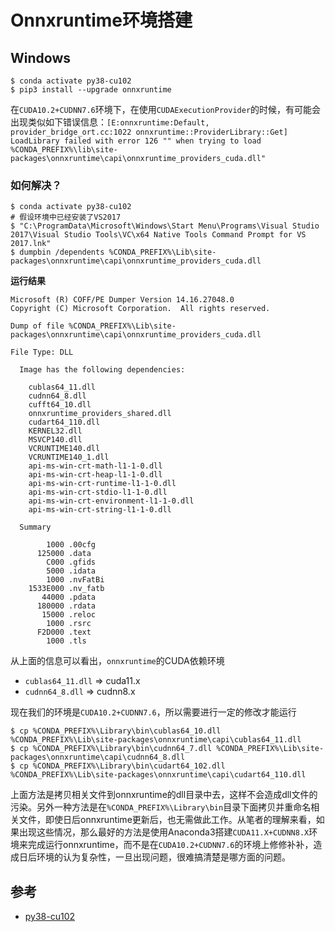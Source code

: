 # Onnxruntime环境搭建

## Windows

```
$ conda activate py38-cu102
$ pip3 install --upgrade onnxruntime
```

在`CUDA10.2+CUDNN7.6`环境下，在使用`CUDAExecutionProvider`的时候，有可能会出现类似如下错误信息：`[E:onnxruntime:Default, provider_bridge_ort.cc:1022 onnxruntime::ProviderLibrary::Get] LoadLibrary failed with error 126 "" when trying to load %CONDA_PREFIX%\lib\site-packages\onnxruntime\capi\onnxruntime_providers_cuda.dll"`

### 如何解决？

```
$ conda activate py38-cu102
# 假设环境中已经安装了VS2017
$ "C:\ProgramData\Microsoft\Windows\Start Menu\Programs\Visual Studio 2017\Visual Studio Tools\VC\x64 Native Tools Command Prompt for VS 2017.lnk"
$ dumpbin /dependents %CONDA_PREFIX%\Lib\site-packages\onnxruntime\capi\onnxruntime_providers_cuda.dll
```

**运行结果**

```
Microsoft (R) COFF/PE Dumper Version 14.16.27048.0
Copyright (C) Microsoft Corporation.  All rights reserved.

Dump of file %CONDA_PREFIX%\Lib\site-packages\onnxruntime\capi\onnxruntime_providers_cuda.dll

File Type: DLL

  Image has the following dependencies:

    cublas64_11.dll
    cudnn64_8.dll
    cufft64_10.dll
    onnxruntime_providers_shared.dll
    cudart64_110.dll
    KERNEL32.dll
    MSVCP140.dll
    VCRUNTIME140.dll
    VCRUNTIME140_1.dll
    api-ms-win-crt-math-l1-1-0.dll
    api-ms-win-crt-heap-l1-1-0.dll
    api-ms-win-crt-runtime-l1-1-0.dll
    api-ms-win-crt-stdio-l1-1-0.dll
    api-ms-win-crt-environment-l1-1-0.dll
    api-ms-win-crt-string-l1-1-0.dll

  Summary

        1000 .00cfg
      125000 .data
        C000 .gfids
        5000 .idata
        1000 .nvFatBi
    1533E000 .nv_fatb
       44000 .pdata
      180000 .rdata
       15000 .reloc
        1000 .rsrc
      F2D000 .text
        1000 .tls
```

从上面的信息可以看出，`onnxruntime`的CUDA依赖环境

- `cublas64_11.dll` => cuda11.x
- `cudnn64_8.dll` => cudnn8.x

现在我们的环境是`CUDA10.2+CUDNN7.6`，所以需要进行一定的修改才能运行

```
$ cp %CONDA_PREFIX%\Library\bin\cublas64_10.dll %CONDA_PREFIX%\Lib\site-packages\onnxruntime\capi\cublas64_11.dll
$ cp %CONDA_PREFIX%\Library\bin\cudnn64_7.dll %CONDA_PREFIX%\Lib\site-packages\onnxruntime\capi\cudnn64_8.dll
$ cp %CONDA_PREFIX%\Library\bin\cudart64_102.dll %CONDA_PREFIX%\Lib\site-packages\onnxruntime\capi\cudart64_110.dll
```

上面方法是拷贝相关文件到onnxruntime的dll目录中去，这样不会造成dll文件的污染。另外一种方法是在`%CONDA_PREFIX%\Library\bin`目录下面拷贝并重命名相关文件，即使日后onnxruntime更新后，也无需做此工作。从笔者的理解来看，如果出现这些情况，那么最好的方法是使用Anaconda3搭建`CUDA11.X+CUDNN8.X`环境来完成运行onnxruntime，而不是在`CUDA10.2+CUDNN7.6`的环境上修修补补，造成日后环境的认为复杂性，一旦出现问题，很难搞清楚是哪方面的问题。



## 参考

- [py38-cu102](https://github.com/SNSerHello/MyNotes/blob/main/anaconda3/py38-cu102.yaml)